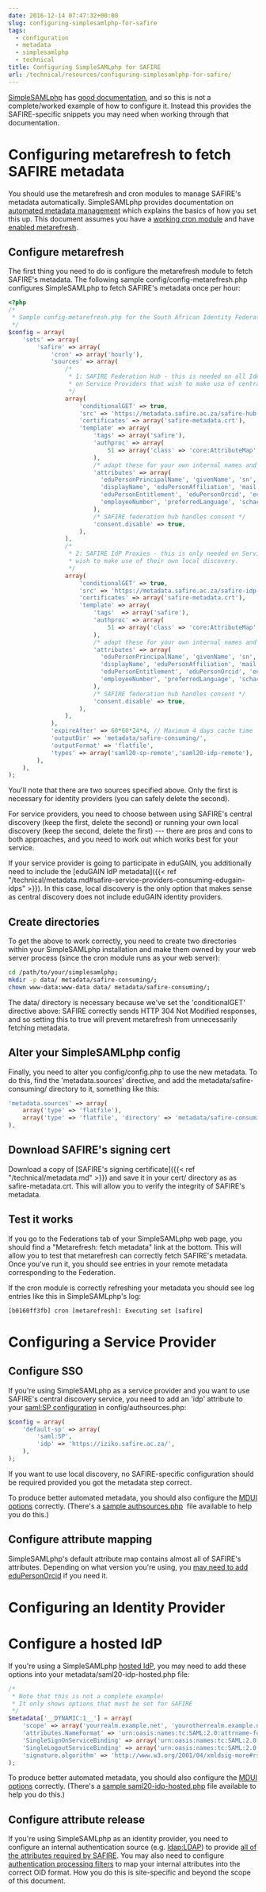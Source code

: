 ```yaml
---
date: 2016-12-14 07:47:32+00:00
slug: configuring-simplesamlphp-for-safire
tags:
  - configuration
  - metadata
  - simplesamlphp
  - technical
title: Configuring SimpleSAMLphp for SAFIRE
url: /technical/resources/configuring-simplesamlphp-for-safire/
---
```


[SimpleSAMLphp](https://simplesamlphp.org/) has [good documentation](https://simplesamlphp.org/docs/stable/), and so this is not a complete/worked example of how to configure it. Instead this provides the SAFIRE-specific snippets you may need when working through that documentation.

# Configuring metarefresh to fetch SAFIRE metadata

You should use the metarefresh and cron modules to manage SAFIRE's metadata automatically. SimpleSAMLphp provides documentation on [automated metadata management](https://simplesamlphp.org/docs/stable/simplesamlphp-automated_metadata) which explains the basics of how you set this up. This document assumes you have a [working cron module](https://simplesamlphp.org/docs/stable/simplesamlphp-automated_metadata#section_5) and have [enabled metarefresh](https://simplesamlphp.org/docs/stable/simplesamlphp-automated_metadata#section_2).

## Configure metarefresh

The first thing you need to do is configure the metarefresh module to fetch SAFIRE's metadata. The following sample config/config-metarefresh.php configures SimpleSAMLphp to fetch SAFIRE's metadata once per hour:

```php
<?php
/*
 * Sample config-metarefresh.php for the South African Identity Federation
 */
$config = array(
    'sets' => array(
        'safire' => array(
            'cron' => array('hourly'),
            'sources' => array(
                /*
                 * 1: SAFIRE Federation Hub - this is needed on all Identity Providers, and
                 * on Service Providers that wish to make use of centralised discovery.
                 */
                array(
                    'conditionalGET' => true,
                    'src' => 'https://metadata.safire.ac.za/safire-hub-metadata.xml',
                    'certificates' => array('safire-metadata.crt'),
                    'template' => array(
                        'tags' => array('safire'),
                        'authproc' => array(
                            51 => array('class' => 'core:AttributeMap', 'oid2name'),
                        ),
                        /* adapt these for your own internal names and participation level */
                        'attributes' => array(
                          'eduPersonPrincipalName', 'givenName', 'sn', /* minimum */
                          'displayName', 'eduPersonAffiliation', 'mail', /* recommended */
                          'eduPersonEntitlement', 'eduPersonOrcid', 'eduPersonPrimaryAffiliation', 'eduPersonScopedAffiliation',
                          'employeeNumber', 'preferredLanguage', 'schacHomeOrganization',
                        ),
                        /* SAFIRE federation hub handles consent */
                        'consent.disable' => true,
                    ),
                ),
                /*
                 * 2: SAFIRE IdP Proxies - this is only needed on Service Providers that
                 * wish to make use of their own local discovery.
                 */
                array(
                    'conditionalGET' => true,
                    'src' => 'https://metadata.safire.ac.za/safire-idp-proxy-metadata.xml',
                    'certificates' => array('safire-metadata.crt'),
                    'template' => array(
                        'tags'  => array('safire'),
                        'authproc' => array(
                            51 => array('class' => 'core:AttributeMap', 'oid2name'),
                        ),
                        /* adapt these for your own internal names and participation level */
                        'attributes' => array(
                          'eduPersonPrincipalName', 'givenName', 'sn', /* minimum */
                          'displayName', 'eduPersonAffiliation', 'mail', /* recommended */
                          'eduPersonEntitlement', 'eduPersonOrcid', 'eduPersonPrimaryAffiliation', 'eduPersonScopedAffiliation',
                          'employeeNumber', 'preferredLanguage', 'schacHomeOrganization',
                        ),
                        /* SAFIRE federation hub handles consent */
                        'consent.disable' => true,
                    ),
                ),
            ),
            'expireAfter' => 60*60*24*4, // Maximum 4 days cache time
            'outputDir' => 'metadata/safire-consuming/',
            'outputFormat' => 'flatfile',
            'types' => array('saml20-sp-remote','saml20-idp-remote'),
        ),
    ),
);
```

You'll note that there are two sources specified above. Only the first is necessary for identity providers (you can safely delete the second).

For service providers, you need to choose between using SAFIRE's central discovery (keep the first, delete the second) or running your own local discovery (keep the second, delete the first) --- there are pros and cons to both approaches, and you need to work out which works best for your service.

If your service provider is going to participate in eduGAIN, you additionally need to include the [eduGAIN IdP metadata]({{< ref "/technical/metadata.md#safire-service-providers-consuming-edugain-idps" >}}). In this case, local discovery is the only option that makes sense as central discovery does not include eduGAIN identity providers.

## Create directories

To get the above to work correctly, you need to create two directories within your SimpleSAMLphp installation and make them owned by your web server process (since the cron module runs as your web server):

```bash
cd /path/to/your/simplesamlphp;
mkdir -p data/ metadata/safire-consuming/;
chown www-data:www-data data/ metadata/safire-consuming/;
```

The data/ directory is necessary because we've set the 'conditionalGET' directive above: SAFIRE correctly sends HTTP 304 Not Modified responses, and so setting this to true will prevent metarefresh from unnecessarily fetching metadata.

## Alter your SimpleSAMLphp config

Finally, you need to alter you config/config.php to use the new metadata. To do this, find the 'metadata.sources' directive, and add the metadata/safire-consuming/ directory to it, something like this:

```php
'metadata.sources' => array(
    array('type' => 'flatfile'),
    array('type' => 'flatfile', 'directory' => 'metadata/safire-consuming'),
),
```

## Download SAFIRE's signing cert

Download a copy of [SAFIRE's signing certificate]({{< ref "/technical/metadata.md" >}}) and save it in your cert/ directory as as safire-metadata.crt. This will allow you to verify the integrity of SAFIRE's metadata.

## Test it works

If you go to the Federations tab of your SimpleSAMLphp web page, you should find a "Metarefresh: fetch metadata" link at the bottom. This will allow you to test that metarefresh can correctly fetch SAFIRE's metadata. Once you've run it, you should see entries in your remote metadata corresponding to the Federation.

If the cron module is correctly refreshing your metadata you should see log entries like this in SimpleSAMLphp's log:

```nohighlight
[b0160ff3fb] cron [metarefresh]: Executing set [safire]
```

# Configuring a Service Provider

## Configure SSO

If you're using SimpleSAMLphp as a service provider and you want to use SAFIRE's central discovery service, you need to add an 'idp' attribute to your [saml:SP configuration](https://simplesamlphp.org/docs/stable/saml:sp) in config/authsources.php:

```php
$config = array(
    'default-sp' => array(
        'saml:SP',
        'idp' => 'https://iziko.safire.ac.za/',
    ),
);
```

If you want to use local discovery, no SAFIRE-specific configuration should be required provided you got the metadata step correct.

To produce better automated metadata, you should also configure the [MDUI options](https://simplesamlphp.org/docs/stable/simplesamlphp-metadata-extensions-ui) correctly. (There's a [sample authsources.php](/wp-content/uploads/2017/02/authsources.php.txt)  file available to help you do this.)

## Configure attribute mapping

SimpleSAMLphp's default attribute map contains almost all of SAFIRE's attributes. Depending on what version you're using, you [may need to add eduPersonOrcid](https://github.com/simplesamlphp/simplesamlphp/commit/63c7abf68deb670f85c6567366c7df83d1a43b67) if you need it.

# Configuring an Identity Provider

# Configure a hosted IdP

If you're using a SimpleSAMLphp [hosted IdP](https://simplesamlphp.org/docs/stable/simplesamlphp-reference-idp-hosted), you may need to add these options into your metadata/saml20-idp-hosted.php file:

```php
/*
 * Note that this is not a complete example!
 * It only shows options that must be set for SAFIRE
 */
$metadata['__DYNAMIC:1__'] = array(
    'scope' => array('yourrealm.example.net', 'yourotherrealm.example.net'),
    'attributes.NameFormat' => 'urn:oasis:names:tc:SAML:2.0:attrname-format:uri',
    'SingleSignOnServiceBinding' => array('urn:oasis:names:tc:SAML:2.0:bindings:HTTP-Redirect'),
    'SingleLogoutServiceBinding' => array('urn:oasis:names:tc:SAML:2.0:bindings:HTTP-Redirect'),
    'signature.algorithm' => 'http://www.w3.org/2001/04/xmldsig-more#rsa-sha256',
);
```

To produce better automated metadata, you should also configure the [MDUI options](https://simplesamlphp.org/docs/stable/simplesamlphp-metadata-extensions-ui) correctly. (There's a [sample saml20-idp-hosted.php](/wp-content/uploads/2017/02/saml20-idp-hosted.php.txt) file available to help you do this.)

## Configure attribute release

If you're using SimpleSAMLphp as an identity provider, you need to configure an internal authentication source (e.g. [ldap:LDAP](https://simplesamlphp.org/docs/stable/ldap:ldap)) to provide [all of the attributes required by SAFIRE](/technical/attributes/). You may also need to configure [authentication processing filters](https://simplesamlphp.org/docs/stable/simplesamlphp-authproc) to map your internal attributes into the correct OID format. How you do this is site-specific and beyond the scope of this document.

